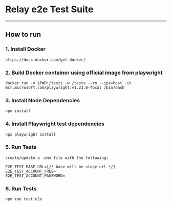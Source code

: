 # Relay e2e Test Suite

---

## How to run

### 1. Install Docker

```
https://docs.docker.com/get-docker/
```

### 2. Build Docker container using official image from playwright

```
docker run -v $PWD:/tests -w /tests --rm --ipc=host -it mcr.microsoft.com/playwright:v1.23.0-focal /bin/bash
```

### 3. Install Node Dependencies

```
npm install
```

### 4. Install Playwright test dependencies

```
npx playwright install
```

### 5. Run Tests

```
create/update a .env file with the following:

E2E_TEST_BASE_URL={/* base will be stage url */}
E2E_TEST_ACCOUNT_FREE=
E2E_TEST_ACCOUNT_PASSWORD=
```

### 6. Run Tests

```
npm run test:e2e
```